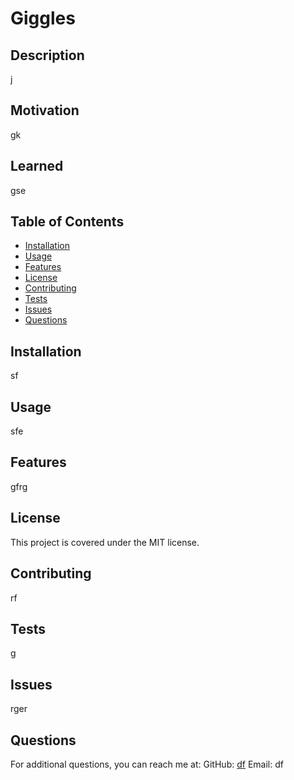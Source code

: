 
  # Giggles
  
  ## Description
  j 

  ## Motivation
  gk
  
  ## Learned
  gse

  ## Table of Contents
  - [Installation](#installation)
  - [Usage](#usage)
  - [Features](#features)
  - [License](#license)
  - [Contributing](#contributing)
  - [Tests](#tests)
  - [Issues](#issues)
  - [Questions](#questions)

  ## Installation
  sf
  
  ## Usage
  sfe

  ## Features
  gfrg
  
  ## License
  This project is covered under the MIT license.
  
  ## Contributing
  rf
  
  ## Tests
  g

  ## Issues
  rger
  
  ## Questions
  For additional questions, you can reach me at:
  GitHub: [df](https://github.com/df)
  Email: df
    